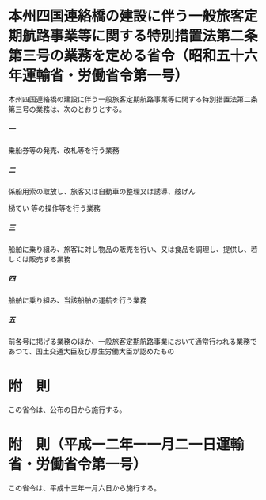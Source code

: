 # 本州四国連絡橋の建設に伴う一般旅客定期航路事業等に関する特別措置法第二条第三号の業務を定める省令（昭和五十六年運輸省・労働省令第一号）
本州四国連絡橋の建設に伴う一般旅客定期航路事業等に関する特別措置法第二条第三号の業務は、次のとおりとする。
##### 一
乗船券等の発売、改札等を行う業務
##### 二
係船用索の取放し、旅客又は自動車の整理又は誘導、舷げん

梯てい
等の操作等を行う業務
##### 三
船舶に乗り組み、旅客に対し物品の販売を行い、又は食品を調理し、提供し、若しくは販売する業務
##### 四
船舶に乗り組み、当該船舶の運航を行う業務
##### 五
前各号に掲げる業務のほか、一般旅客定期航路事業において通常行われる業務であつて、国土交通大臣及び厚生労働大臣が認めたもの
# 附　則
この省令は、公布の日から施行する。
# 附　則（平成一二年一一月二一日運輸省・労働省令第一号）
この省令は、平成十三年一月六日から施行する。

